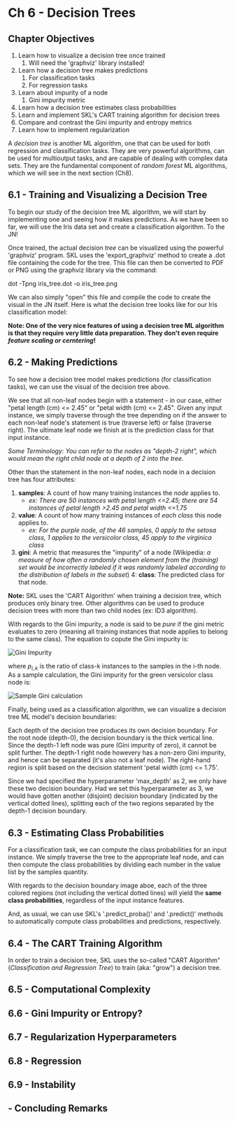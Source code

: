 # Ch 6 - Decision Trees

## Chapter Objectives

1. Learn how to visualize a decision tree once trained
    1. Will need the 'graphviz' library installed!
2. Learn how a decision tree makes predictions
    1. For classification tasks
    2. For regression tasks
3. Learn about impurity of a node
    1. Gini impurity metric
4. Learn how a decision tree estimates class probabilities
5. Learn and implement SKL's CART training algorithm for decision trees
6. Compare and contrast the Gini impurity and entropy metrics
7. Learn how to implement regularization

A *decision tree* is another ML algorithm, one that can be used for both regression and classification tasks. They are very powerful algorithms, can be used for multioutput tasks, and are capable of dealing with complex data sets. They are the fundamental component of *random forest* ML algorithms, which we will see in the next section (Ch8).


## 6.1 - Training and Visualizing a Decision Tree

To begin our study of the decision tree ML algorithm, we will start by implementing one and seeing how it makes predictions. As we have been so far, we will use the Iris data set and create a classification algorithm. To the JN!

Once trained, the actual decision *tree* can be visualized using the powerful 'graphviz' program. SKL uses the 'export_graphviz' method to create a .dot file containing the code for the tree. This file can then be converted to PDF or PNG using the graphviz library via the command:

dot -Tpng iris_tree.dot -o iris_tree.png

We can also simply "open" this file and compile the code to create the visual in the JN itself. Here is what the decision tree looks like for our Iris classification model:

<insert tree here>

**Note: One of the very nice features of using a decision tree ML algorithm is that they require very little data preparation. They don't even require *feature scaling or cerntering*!**

## 6.2 - Making Predictions

To see how a decision tree model makes predictions (for classification tasks), we can use the visual of the decision tree above. 

We see that all non-leaf nodes begin with a statement - in our case, either "petal length (cm) <= 2.45" or "petal width (cm) <= 2.45". Given any input instance, we simply traverse through the tree depending on if the answer to each non-leaf node's statement is true (traverse left) or false (traverse right). The ultimate leaf node we finish at is the prediction class for that input instance.

*Some Terminology: You can refer to the nodes as "depth-2 right", which would mean the right child node at a depth of 2 into the tree.*

Other than the statement in the non-leaf nodes, each node in a decision tree has four attributes:

1. **samples**: A count of how many training instances the *node* applies to.
    + *ex: There are 50 instances with petal length <=2.45; there are 54 instances of petal length >2.45 and petal width <=1.75*
2. **value**: A count of how many training instances of *each class* this node applies to.
    + *ex: For the purple node, of the 46 samples, 0 apply to the setosa class, 1 applies to the versicolor class, 45 apply to the virginica class*
3. **gini**: A metric that measures the "impurity" of a node (Wikipedia: *a measure of how often a randomly chosen element from the (training) set would be incorrectly labeled if it was randomly labeled according to the distribution of labels in the subset*)
4: **class**: The predicted class for that node.

**Note:** SKL uses the 'CART Algorithm' when training a decision tree, which produces only binary tree. Other algorithms can be used to produce decision trees with more than two child nodes (ex: ID3 algorithm).


With regards to the Gini impurity, a node is said to be *pure* if the gini metric evaluates to zero (meaning all training instances that node applies to belong to the same class). The equation to copute the Gini impurity is:

<img src="http://latex.codecogs.com/svg.latex?G_i=1-\sum_{k=1}^n\left(p_{i,k}\,^2\right)" title="Gini Impurity" />

where $p_{i,k}$ is the ratio of class-k instances to the samples in the i-th node. As a sample calculation, the Gini impurity for the green versicolor class node is:

<img src="http://latex.codecogs.com/svg.latex?G_1=1-\sum_{k=1}^3\left(p_{1,k}\,^2\right)=1-\left[p_{1,1}\,^2&plus;p_{1,2}\,^2&plus;p_{1,3}\,^2&space;\right]=1-\left[\left(\frac{0}{54}\right)^2&plus;\left(\frac{49}{54}\right)^2&plus;\left(\frac{5}{54}\right)^2\right]=0.1680384088\approx0.168" title="Sample Gini calculation" />

Finally, being used as a classification algorithm, we can visualize a decision tree ML model's decision boundaries:

<insert picture of decision boundaries>

Each depth of the decision tree produces its own decision boundary. For the root node (depth-0), the decision boundary is the thick vertical line. Since the depth-1 left node was pure (Gini impurity of zero), it cannot be split further. The depth-1 right node howevery has a non-zero Gini impurity, and hence can be separated (it's also not a leaf node). The right-hand region is split based on the decision statement 'petal width (cm) <= 1.75'.

Since we had specified the hyperparameter 'max_depth' as 2, we only have these two decision boundary. Had we set this hyperparameter as 3, we would have gotten another (disjoint) decision boundary (indicated by the vertical dotted lines), splitting each of the two regions separated by the depth-1 decision boundary.


## 6.3 - Estimating Class Probabilities

For a classification task, we can compute the class probabilities for an input instance. We simply traverse the tree to the appropriate leaf node, and can then compute the class probabilities by dividing each number in the value list by the samples quantity.

With regards to the decision boundary image aboe, each of the three colored regions (not including the vertical dotted lines) will yield the **same class probabilities**, regardless of the input instance features.

And, as usual, we can use SKL's '.predict_proba()' and '.predict()' methods to automatically compute class probabilities and predictions, respectively.


## 6.4 - The CART Training Algorithm

In order to train a decision tree, SKL uses the so-called "CART Algorithm" (*Classification and Regression Tree*) to train (aka: "grow") a decision tree.


## 6.5 - Computational Complexity
## 6.6 - Gini Impurity or Entropy?
## 6.7 - Regularization Hyperparameters
## 6.8 - Regression
## 6.9 - Instability

## - Concluding Remarks




[anomaly_detection]: https://github.com/aj112358/ML_Notes/blob/main/01_The_Machine_Learning_Landscape/01_images/anomaly_detection.png "illustration of anomaly detection"
